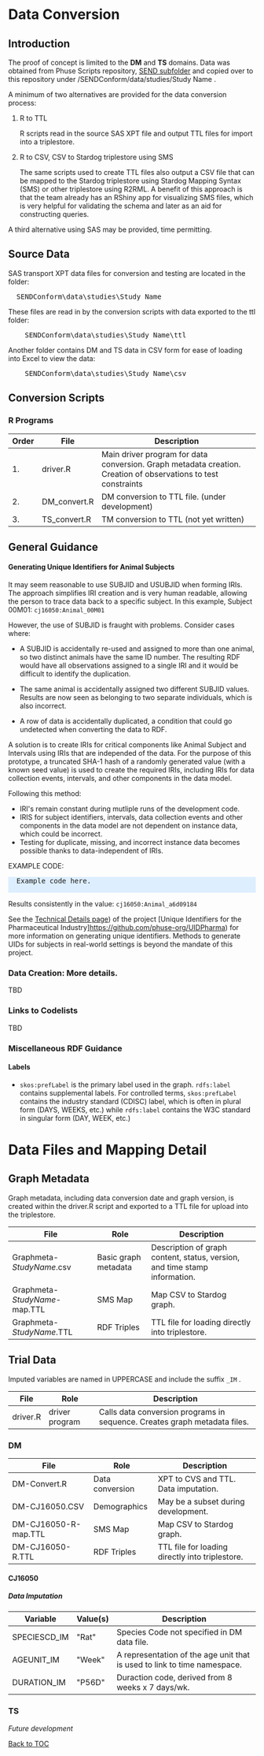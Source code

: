 <link href="styles.css" rel="stylesheet"/>


# Data Conversion

## Introduction
The proof of concept is limited to the <b>DM</b> and <b>TS</b> domains. Data was obtained from Phuse Scripts repository, [SEND subfolder](https://github.com/phuse-org/phuse-scripts/tree/master/data/send) and copied over to this repository under /SENDConform/data/studies/<font class="parameter">Study Name</font>  .

A minimum of two alternatives are provided for the data conversion process:
1. R to TTL

   R scripts read in the source SAS XPT file and output TTL files for import into a triplestore.

1. R to CSV, CSV to Stardog triplestore using SMS

   The same scripts used to create TTL files also output a CSV file that can be mapped to the Stardog triplestore using Stardog Mapping Syntax (SMS) or other triplestore using R2RML. A benefit of this approach is that the team already has an RShiny app for visualizing SMS files, which is very helpful for validating the schema and later as an aid for constructing queries.

A third alternative using SAS may be provided, time permitting.

## Source Data

SAS transport XPT data files for conversion and testing are located in the folder:
<pre>
  SENDConform\data\studies\<font class="parameter">Study Name</font> 
</pre>

These files are read in by the conversion scripts with data exported to the ttl folder:
<pre>
    SENDConform\data\studies\<font class="parameter">Study Name</font>\ttl
</pre>

Another folder contains DM and TS data in CSV form for ease of loading into Excel to view the data:

<pre>
    SENDConform\data\studies\<font class="parameter">Study Name</font>\csv
</pre>

## Conversion Scripts


### R Programs

| Order  | File                 | Description                                  |
| ------ | -------------------- | ---------------------------------------------|
| 1.     | driver.R             | Main driver program for data conversion. Graph metadata creation. Creation of observations to test constraints|
| 2.     | DM_convert.R         | DM conversion to TTL file. (under development) |
| 3.     | TS_convert.R         | TM conversion to TTL (not yet written)   |


## General Guidance

#### Generating Unique Identifiers for Animal Subjects
It may seem reasonable to use SUBJID and USUBJID when forming IRIs. The approach simplifies IRI creation and is very human readable, allowing the person to trace data back to a specific subject. In this example, Subject 00M01:
`cj16050:Animal_00M01`

However, the use of SUBJID is fraught with problems. Consider cases where:

* A SUBJID is accidentally re-used and assigned to more than one animal, so two distinct animals have the same ID number. The  resulting RDF would have all observations assigned to a single IRI and it would be difficult to identify the duplication. 

* The same animal is accidentally assigned two different SUBJID values. Results are now seen as belonging to two separate individuals, which is also incorrect. 

* A row of data is accidentally duplicated, a condition that could go undetected when converting the data to RDF.

A solution is to create IRIs for critical components like Animal Subject and Intervals using IRIs that are independed of the data. For the purpose of this prototype, a truncated SHA-1 hash of a randomly generated value (with a known seed value) is used to create the required IRIs, including IRIs for data collection events, intervals, and other components in the data model.

Following this method:

* IRI's remain constant during mutliple runs of the development code. 
* IRIS for subject identifiers, intervals, data collection events and other components in the data model are not dependent on instance data, which could be incorrect. 
* Testing for duplicate, missing, and incorrect instance data becomes possible thanks to data-independent of IRIs. 


EXAMPLE CODE:

<pre style="background-color:#DDEEFF;">
  Example code here. 
  
</pre>

Results consistently in the value:
`cj16050:Animal_a6d09184`

See the [Technical Details page](https://github.com/phuse-org/UIDPharma/blob/master/UUIDTechDetails.md)) of the project [Unique Identifiers for the Pharmaceutical Industry]https://github.com/phuse-org/UIDPharma) for more information on generating unique identifiers. Methods to generate UIDs for subjects in real-world settings is beyond the mandate of this project.

### Data Creation: More details.
TBD



### Links to Codelists
TBD

### Miscellaneous RDF Guidance
#### Labels

* `skos:prefLabel` is the primary label used in the graph. `rdfs:label` contains supplemental labels. For controlled terms, `skos:prefLabel` contains the industry standard (CDISC) label, which is often in plural form (DAYS, WEEKS, etc.) while `rdfs:label` contains the W3C standard in singular form (DAY, WEEK, etc.)

# Data Files and Mapping Detail

## Graph Metadata 
Graph metadata, including data conversion date and graph version, is created within the driver.R script and exported to a TTL file for upload into the triplestore.

| File      | Role                     | Description                                  |
| --------- | ------------------------ | ---------------------------------------------|
|Graphmeta-*StudyName*.csv | Basic graph metadata | Description of graph content, status, version, and time stamp information. |
|Graphmeta-*StudyName*-map.TTL|SMS Map | Map CSV to Stardog graph. |
|Graphmeta-*StudyName*.TTL| RDF Triples | TTL file for loading directly into triplestore. |


## Trial Data
 
 Imputed variables are named in UPPERCASE and include the suffix `_IM` .

| File      | Role                     | Description                  |
| --------- | ------------------------ |------------------------------|
| driver.R  | driver program           | Calls data conversion programs in sequence. Creates graph metadata files.

 
### DM 

| File      | Role                     | Description                                  |
| --------- | ------------------------ | ---------------------------------------------|
| DM-Convert.R| Data conversion        | XPT to CVS and TTL. Data imputation.
| DM-CJ16050.CSV | Demographics        |  May be a subset during development. 
| DM-CJ16050-R-map.TTL | SMS Map       | Map CSV to Stardog graph. 
| DM-CJ16050-R.TTL | RDF Triples       | TTL file for loading directly into triplestore. 

#### CJ16050
##### Data Imputation

| Variable     | Value(s)            | Description                                  |
| ------------ | ------------------- | ---------------------------------------------|
| SPECIESCD_IM |  "Rat"              | Species Code not specified in DM data file.
| AGEUNIT_IM   |  "Week"             | A representation of the age unit that is used to link to time namespace. 
| DURATION_IM  | "P56D"              | Duraction code, derived from 8 weeks x 7 days/wk. 

### TS

*Future development*



[Back to TOC](TableOfContents.md)
